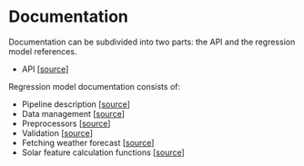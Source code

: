 # Documentation

Documentation can be subdivided into two parts: the API and the regression model references.

- API [[source](https://github.com/screwdriver66/solar_prod_suvilahti/blob/master/documentation/api.md#api-reference)]

Regression model documentation consists of:

- Pipeline description [[source](https://github.com/screwdriver66/solar_prod_suvilahti/blob/master/documentation/pipeline.md#pipeline)]
- Data management [[source](https://github.com/screwdriver66/solar_prod_suvilahti/blob/master/documentation/regression_model/data_management.md#data-management-source)]
- Preprocessors [[source](https://github.com/screwdriver66/solar_prod_suvilahti/blob/master/documentation/regression_model/data_management.md#data-management-source)]
- Validation [[source](https://github.com/screwdriver66/solar_prod_suvilahti/blob/master/documentation/regression_model/data_management.md#data-management-source)]
- Fetching weather forecast [[source](https://github.com/screwdriver66/solar_prod_suvilahti/blob/master/documentation/regression_model/data_management.md#data-management-source)]
- Solar feature calculation functions [[source](https://github.com/screwdriver66/solar_prod_suvilahti/blob/master/documentation/regression_model/solar_calculation_functions.md#solar-calculation-functions-source)]

